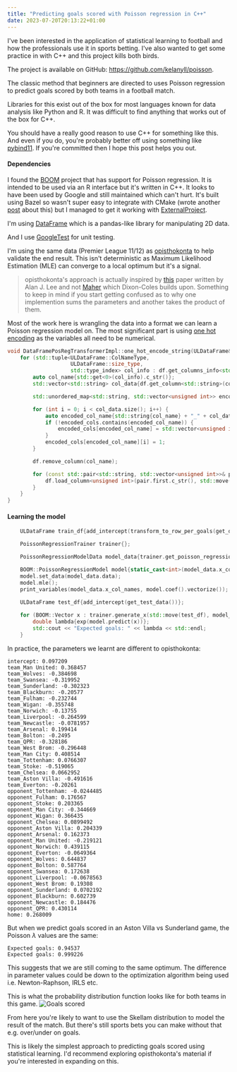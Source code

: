 ```yaml
---
title: "Predicting goals scored with Poisson regression in C++"
date: 2023-07-20T20:13:22+01:00
---
```


I've been interested in the application of statistical learning to football and how the professionals use it in sports betting. I've also wanted to get some practice in with C++ and this project kills both birds.

The project is available on GitHub: https://github.com/kelanyll/poisson.

The classic method that beginners are directed to uses Poisson regression to predict goals scored by both teams in a football match. 

Libraries for this exist out of the box for most languages known for data analysis like Python and R. It was difficult to find anything that works out of the box for C++.

You should have a really good reason to use C++ for something like this. And even if you do, you're probably better off using something like [pybind11](https://github.com/pybind/pybind11). If you're committed then I hope this post helps you out.

#### Dependencies
I found the [BOOM](https://github.com/steve-the-bayesian/BOOM) project that has support for Poisson regression. It is intended to be used via an R interface but it's written in C++. It looks to have been used by Google and still maintained which can't hurt. It's built using Bazel so wasn't super easy to integrate with CMake (wrote another [post](https://www.kelanyll.com/posts/cmake-bazel/) about this) but I managed to get it working with [ExternalProject](https://cmake.org/cmake/help/latest/module/ExternalProject.html).

I'm using [DataFrame](https://github.com/hosseinmoein/DataFrame) which is a pandas-like library for manipulating 2D data. 

And I use [GoogleTest](https://github.com/google/googletest) for unit testing.

I'm using the same data (Premier League 11/12) as [opisthokonta](https://opisthokonta.net/?p=276) to help validate the end result. This isn't deterministic as Maximum Likelihood Estimation (MLE) can converge to a local optimum but it's a signal.

> opisthokonta's approach is actually inspired by [this](https://www.math.ntnu.no/emner/TMA4315/2017h/Lee1997.pdf) paper written by Alan J. Lee and not [Maher](http://www.90minut.pl/misc/maher.pdf) which Dixon-Coles builds upon. Something to keep in mind if you start getting confused as to why one implemention 
> sums the parameters and another takes the product of them.

Most of the work here is wrangling the data into a format we can learn a Poisson regression model on. The most significant part is using [one hot encoding](https://en.wikipedia.org/wiki/One-hot) as the variables all need to be numerical.

```c++
void DataFramePosRegTransformerImpl::one_hot_encode_string(ULDataFrame& df) {
    for (std::tuple<ULDataFrame::ColNameType,
                    ULDataFrame::size_type,
                    std::type_index> col_info : df.get_columns_info<std::string>()) {
        auto col_name{std::get<0>(col_info).c_str()};
        std::vector<std::string> col_data{df.get_column<std::string>(col_name)};

        std::unordered_map<std::string, std::vector<unsigned int>> encoded_cols{};

        for (int i = 0; i < col_data.size(); i++) {
            auto encoded_col_name{std::string{col_name} + "_" + col_data[i]};
            if (!encoded_cols.contains(encoded_col_name)) {
                encoded_cols[encoded_col_name] = std::vector<unsigned int>(col_data.size(), 0);
            }
            encoded_cols[encoded_col_name][i] = 1;
        }

        df.remove_column(col_name);

        for (const std::pair<std::string, std::vector<unsigned int>>& pair : encoded_cols) {
            df.load_column<unsigned int>(pair.first.c_str(), std::move(pair.second));
        }
    }
}
```

#### Learning the model

```c++
    ULDataFrame train_df{add_intercept(transform_to_row_per_goals(get_data()))};

    PoissonRegressionTrainer trainer{};

    PoissonRegressionModelData model_data{trainer.get_poisson_regression_model_data(std::move(train_df), "goals")};

    BOOM::PoissonRegressionModel model{static_cast<int>(model_data.x_col_names.size())};
    model.set_data(model_data.data);
    model.mle();
    print_variables(model_data.x_col_names, model.coef().vectorize());

    ULDataFrame test_df{add_intercept(get_test_data())};
    
    for (BOOM::Vector x : trainer.generate_x(std::move(test_df), model_data)) {
        double lambda{exp(model.predict(x))};
        std::cout << "Expected goals: " << lambda << std::endl;
    }
```

In practice, the parameters we learnt are different to opisthokonta:
```
intercept: 0.097209
team_Man United: 0.368457
team_Wolves: -0.384698
team_Swansea: -0.319952
team_Sunderland: -0.302323
team_Blackburn: -0.20577
team_Fulham: -0.232744
team_Wigan: -0.355748
team_Norwich: -0.13755
team_Liverpool: -0.264599
team_Newcastle: -0.0781957
team_Arsenal: 0.199414
team_Bolton: -0.2495
team_QPR: -0.328186
team_West Brom: -0.296448
team_Man City: 0.408514
team_Tottenham: 0.0766307
team_Stoke: -0.519065
team_Chelsea: 0.0662952
team_Aston Villa: -0.491616
team_Everton: -0.20261
opponent_Tottenham: -0.0244485
opponent_Fulham: 0.176567
opponent_Stoke: 0.203365
opponent_Man City: -0.344669
opponent_Wigan: 0.366435
opponent_Chelsea: 0.0899492
opponent_Aston Villa: 0.204339
opponent_Arsenal: 0.162373
opponent_Man United: -0.219121
opponent_Norwich: 0.439115
opponent_Everton: -0.0649364
opponent_Wolves: 0.644837
opponent_Bolton: 0.587764
opponent_Swansea: 0.172638
opponent_Liverpool: -0.0678563
opponent_West Brom: 0.19308
opponent_Sunderland: 0.0702192
opponent_Blackburn: 0.602739
opponent_Newcastle: 0.184476
opponent_QPR: 0.430114
home: 0.268009
```

But when we predict goals scored in an Aston Villa vs Sunderland game, the Poisson $\lambda$ values are the same:
```
Expected goals: 0.94537
Expected goals: 0.999226
```

This suggests that we are still coming to the same optimum. The difference in parameter values could be down to the optimization algorithm being used i.e. Newton-Raphson, IRLS etc.

This is what the probability distribution function looks like for both teams in this game.
![Goals scored](/villa-vs-sun.png#c)


From here you're likely to want to use the Skellam distribution to model the result of the match. But there's still sports bets you can make without that e.g. over/under on goals.

This is likely the simplest approach to predicting goals scored using statistical learning. I'd recommend exploring opisthokonta's material if you're interested in expanding on this.